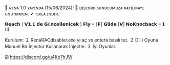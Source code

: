 🔶 ʀᴇɴᴀ 1.0 ʏᴀʏɪɴᴅᴀ (15/06/2024)!
🔷 ᴅɪꜱᴄᴏʀᴅ ꜱᴜɴᴜᴄᴜᴍᴜᴢᴀ ᴋᴀᴛɪʟᴍᴀʏɪ ᴜɴᴜᴛᴍᴀʏɪɴ.
✔ ᴛɪᴋʟᴀ ɪɴᴅɪʀ.

𝗥𝗲𝗮𝗰𝗵 ( 𝗩𝟭.𝟭 𝗱𝗲 𝗚ü𝗻𝗰𝗲𝗹𝗹𝗲𝗻𝗶𝗰𝗲𝗸 )
𝗙𝗹𝘆 = [𝗙]
𝗚𝗹𝗶𝗱𝗲 [𝗩]
𝗡𝗼𝗞𝗻𝗼𝗰𝗯𝗮𝗰𝗸 = 𝗜 (I)

Kurulum:
１ RenaRACdisabler.exe yi aç ve entera basılı tut.
２ Dll i Oyuna Manuel Bir İnjector Kullanarak İnjectle.
３ İyi Oyunlar.

☑️ https://discord.gg/u4Kx7hJW
